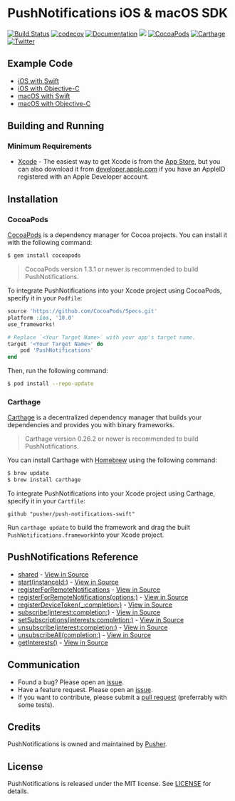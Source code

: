 # PushNotifications iOS & macOS SDK

[![Build Status](https://www.bitrise.io/app/2798096bb06e322f/status.svg?token=GHiO2KcqAY_UDS8g8M-f5g&branch=master)](https://www.bitrise.io/app/2798096bb06e322f)
[![codecov](https://codecov.io/gh/pusher/push-notifications-swift/branch/master/graph/badge.svg)](https://codecov.io/gh/pusher/push-notifications-swift)
[![Documentation](https://pusher.github.io/push-notifications-swift/badge.svg)](https://pusher.github.io/push-notifications-swift/Classes/PushNotifications.html)
![](https://img.shields.io/badge/Swift-4.0-orange.svg)
[![CocoaPods](https://img.shields.io/cocoapods/v/PushNotifications.svg)](https://cocoapods.org/pods/PushNotifications)
[![Carthage](https://img.shields.io/badge/carthage-compatible-4BC51D.svg?style=flat)](https://github.com/Carthage/Carthage)
[![Twitter](https://img.shields.io/badge/twitter-@Pusher-blue.svg?style=flat)](http://twitter.com/Pusher)

## Example Code

* [iOS with Swift](https://github.com/pusher/push-notifications-swift/blob/master/push-notifications-ios/push-notifications-ios/AppDelegate.swift)
* [iOS with Objective-C](https://github.com/pusher/push-notifications-swift/blob/master/push-notifications-objc/push-notifications-objc/AppDelegate.m)
* [macOS with Swift](https://github.com/pusher/push-notifications-swift/blob/master/push-notifications-mac/push-notifications-mac/AppDelegate.swift)
* [macOS with Objective-C](https://github.com/pusher/push-notifications-swift/blob/master/push-notifications-mac-objc/push-notifications-mac-objc/AppDelegate.m)

## Building and Running

### Minimum Requirements
* [Xcode](https://itunes.apple.com/us/app/xcode/id497799835) - The easiest way to get Xcode is from the [App Store](https://itunes.apple.com/us/app/xcode/id497799835?mt=12), but you can also download it from [developer.apple.com](https://developer.apple.com/) if you have an AppleID registered with an Apple Developer account.

## Installation

### CocoaPods

[CocoaPods](http://cocoapods.org) is a dependency manager for Cocoa projects. You can install it with the following command:

```bash
$ gem install cocoapods
```

> CocoaPods version 1.3.1 or newer is recommended to build PushNotifications.

To integrate PushNotifications into your Xcode project using CocoaPods, specify it in your `Podfile`:

```ruby
source 'https://github.com/CocoaPods/Specs.git'
platform :ios, '10.0'
use_frameworks!

# Replace `<Your Target Name>` with your app's target name.
target '<Your Target Name>' do
    pod 'PushNotifications'
end
```

Then, run the following command:

```bash
$ pod install --repo-update
```

### Carthage

[Carthage](https://github.com/Carthage/Carthage) is a decentralized dependency manager that builds your dependencies and provides you with binary frameworks.

> Carthage version 0.26.2 or newer is recommended to build PushNotifications.

You can install Carthage with [Homebrew](http://brew.sh/) using the following command:

```bash
$ brew update
$ brew install carthage
```

To integrate PushNotifications into your Xcode project using Carthage, specify it in your `Cartfile`:

```ogdl
github "pusher/push-notifications-swift"
```

Run `carthage update` to build the framework and drag the built `PushNotifications.framework`into your Xcode project.

## PushNotifications Reference
* [shared](https://pusher.github.io/push-notifications-swift/Classes/PushNotifications.html) - [View in Source](x-source-tag://shared)
* [start(instanceId:)](https://pusher.github.io/push-notifications-swift/Classes/PushNotifications.html) - [View in Source](x-source-tag://start)
* [registerForRemoteNotifications](https://pusher.github.io/push-notifications-swift/Classes/PushNotifications.html) - [View in Source](x-source-tag://register)
* [registerForRemoteNotifications(options:)](https://pusher.github.io/push-notifications-swift/Classes/PushNotifications.html) - [View in Source](x-source-tag://registerOptions) 
* [registerDeviceToken(_:completion:)]() - [View in Source](x-source-tag://registerDeviceToken)
* [subscribe(interest:completion:)]() - [View in Source](x-source-tag://subscribe)
* [setSubscriptions(interests:completion:)]() - [View in Source](x-source-tag://setSubscriptions)
* [unsubscribe(interest:completion:)]() - [View in Source](x-source-tag://unsubscribe)
* [unsubscribeAll(completion:)]() - [View in Source](x-source-tag://unsubscribeAll)
* [getInterests()](https://pusher.github.io/push-notifications-swift/Classes/PushNotifications.html) - [View in Source](x-source-tag://getInterests)

## Communication

- Found a bug? Please open an [issue](https://github.com/pusher/push-notifications-swift/issues).
- Have a feature request. Please open an [issue](https://github.com/pusher/push-notifications-swift/issues).
- If you want to contribute, please submit a [pull request](https://github.com/pusher/push-notifications-swift/pulls) (preferrably with some tests).


## Credits

PushNotifications is owned and maintained by [Pusher](https://pusher.com).


## License

PushNotifications is released under the MIT license. See [LICENSE](https://github.com/pusher/push-notifications-swift/blob/master/LICENSE) for details.

